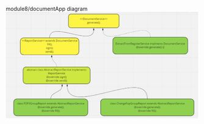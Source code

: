 module8/documentApp diagram
![docDiagram](https://github.com/soniabond/goit-code-samples/blob/master/src/main/resources/Screenshot%20(2).png)
